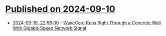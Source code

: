 # [Published on 2024-09-10](index.md)

* [2024-09-10, 22:56:00](https://soylentnews.org/article.pl?sid=24/09/09/1838229&from=rss) - [WaveCore Runs Right Through a Concrete Wall With Gigabit-Speed Network Signal](https://soylentnews.org/article.pl?sid=24/09/09/1838229&from=rss)
